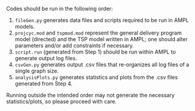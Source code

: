 Codes should be run in the following order:  
1. `fileGen.py` generates data files and scripts required to be run in AMPL models.
2. `projcyc.mod` and `tspmod.mod` represent the general delivery program model (directed) and the TSP model written in AMPL; one should alter parameters and/or add constraints if necessary.  
3. `script.run` (generated from Step 1) should be run within AMPL to generate output log files.  
4. `csvGen.py` generates output .csv files that re-organizes all log files of a single graph size.  
5. `analysisPlots.py` generates statistics and plots from the .csv files generated from Step 4.  

Running outside the intended order may not generate the necessary statistics/plots, so please proceed with care.

